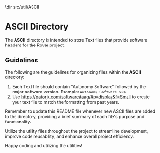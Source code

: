 \dir src/util/ASCII

# ASCII Directory

The **ASCII** directory is intended to store Text files that provide software headers for the Rover project.

## Guidelines

The following are the guidelines for organizing files within the **ASCII** directory:

1. Each Text file should contain "Autonomy Software" followed by the major software version. Example: `Autonomy Software v24`
2. Use https://patorjk.com/software/taag/#p=display&f=Small to create your text file to match the formatting from past years.

Remember to update this README file whenever new ASCII files are added to the directory, providing a brief summary of each file's purpose and functionality.

Utilize the utility files throughout the project to streamline development, improve code reusability, and enhance overall project efficiency.

Happy coding and utilizing the utilities!